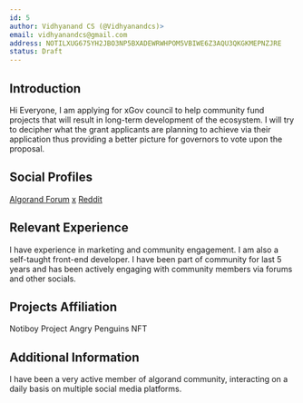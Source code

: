 ```yaml
---
id: 5
author: Vidhyanand CS (@Vidhyanandcs)>
email: vidhyanandcs@gmail.com
address: NOTILXUG675YH2JBO3NP5BXADEWRWHPOM5VBIWE6Z3AQU3QKGKMEPNZJRE
status: Draft
---
```


## Introduction

Hi Everyone, I am applying for xGov council to help community fund projects that will result in long-term development of the ecosystem. 
I will try to decipher what the grant applicants are planning to achieve via their application thus providing a better picture for governors to vote upon the proposal.

## Social Profiles

[Algorand Forum](https://forum.algorand.org/u/vidhyanand/summary)
[x](https://x.com/vithushaji)
[Reddit](https://www.reddit.com/user/semanticweb/)

## Relevant Experience
I have experience in marketing and community engagement. I am also a self-taught front-end developer. I have 
been part of community for last 5 years and has been actively engaging with community members via forums and other socials.

## Projects Affiliation

Notiboy Project
Angry Penguins NFT

## Additional Information

I have been a very active member of algorand community, interacting on a daily basis on multiple social media platforms.
